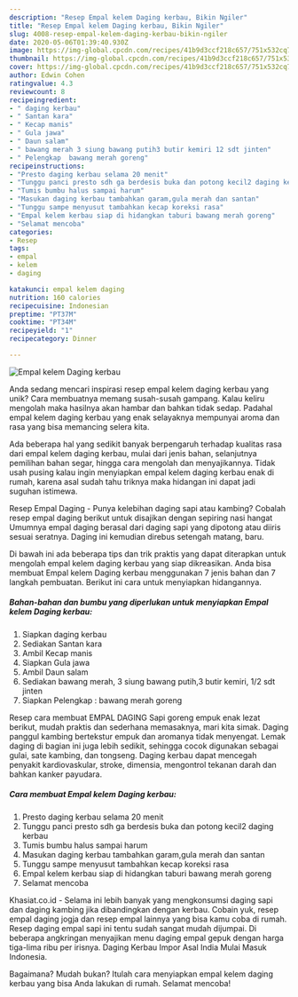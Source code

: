 ```yaml
---
description: "Resep Empal kelem Daging kerbau, Bikin Ngiler"
title: "Resep Empal kelem Daging kerbau, Bikin Ngiler"
slug: 4008-resep-empal-kelem-daging-kerbau-bikin-ngiler
date: 2020-05-06T01:39:40.930Z
image: https://img-global.cpcdn.com/recipes/41b9d3ccf218c657/751x532cq70/empal-kelem-daging-kerbau-foto-resep-utama.jpg
thumbnail: https://img-global.cpcdn.com/recipes/41b9d3ccf218c657/751x532cq70/empal-kelem-daging-kerbau-foto-resep-utama.jpg
cover: https://img-global.cpcdn.com/recipes/41b9d3ccf218c657/751x532cq70/empal-kelem-daging-kerbau-foto-resep-utama.jpg
author: Edwin Cohen
ratingvalue: 4.3
reviewcount: 8
recipeingredient:
- " daging kerbau"
- " Santan kara"
- " Kecap manis"
- " Gula jawa"
- " Daun salam"
- " bawang merah 3 siung bawang putih3 butir kemiri 12 sdt jinten"
- " Pelengkap  bawang merah goreng"
recipeinstructions:
- "Presto daging kerbau selama 20 menit"
- "Tunggu panci presto sdh ga berdesis buka dan potong kecil2 daging kerbau"
- "Tumis bumbu halus sampai harum"
- "Masukan daging kerbau tambahkan garam,gula merah dan santan"
- "Tunggu sampe menyusut tambahkan kecap koreksi rasa"
- "Empal kelem kerbau siap di hidangkan taburi bawang merah goreng"
- "Selamat mencoba"
categories:
- Resep
tags:
- empal
- kelem
- daging

katakunci: empal kelem daging 
nutrition: 160 calories
recipecuisine: Indonesian
preptime: "PT37M"
cooktime: "PT34M"
recipeyield: "1"
recipecategory: Dinner

---
```



![Empal kelem Daging kerbau](https://img-global.cpcdn.com/recipes/41b9d3ccf218c657/751x532cq70/empal-kelem-daging-kerbau-foto-resep-utama.jpg)

Anda sedang mencari inspirasi resep empal kelem daging kerbau yang unik? Cara membuatnya memang susah-susah gampang. Kalau keliru mengolah maka hasilnya akan hambar dan bahkan tidak sedap. Padahal empal kelem daging kerbau yang enak selayaknya mempunyai aroma dan rasa yang bisa memancing selera kita.

Ada beberapa hal yang sedikit banyak berpengaruh terhadap kualitas rasa dari empal kelem daging kerbau, mulai dari jenis bahan, selanjutnya pemilihan bahan segar, hingga cara mengolah dan menyajikannya. Tidak usah pusing kalau ingin menyiapkan empal kelem daging kerbau enak di rumah, karena asal sudah tahu triknya maka hidangan ini dapat jadi suguhan istimewa.

Resep Empal Daging - Punya kelebihan daging sapi atau kambing? Cobalah resep empal daging berikut untuk disajikan dengan sepiring nasi hangat Umumnya empal daging berasal dari daging sapi yang dipotong atau diiris sesuai seratnya. Daging ini kemudian direbus setengah matang, baru.


Di bawah ini ada beberapa tips dan trik praktis yang dapat diterapkan untuk mengolah empal kelem daging kerbau yang siap dikreasikan. Anda bisa membuat Empal kelem Daging kerbau menggunakan 7 jenis bahan dan 7 langkah pembuatan. Berikut ini cara untuk menyiapkan hidangannya.

<!--inarticleads1-->

##### Bahan-bahan dan bumbu yang diperlukan untuk menyiapkan Empal kelem Daging kerbau:

1. Siapkan  daging kerbau
1. Sediakan  Santan kara
1. Ambil  Kecap manis
1. Siapkan  Gula jawa
1. Ambil  Daun salam
1. Sediakan  bawang merah, 3 siung bawang putih,3 butir kemiri, 1/2 sdt jinten
1. Siapkan  Pelengkap : bawang merah goreng


Resep cara membuat EMPAL DAGING Sapi goreng empuk enak lezat berikut, mudah praktis dan sederhana memasaknya, mari kita simak. Daging panggul kambing bertekstur empuk dan aromanya tidak menyengat. Lemak daging di bagian ini juga lebih sedikit, sehingga cocok digunakan sebagai gulai, sate kambing, dan tongseng. Daging kerbau dapat mencegah penyakit kardiovaskular, stroke, dimensia, mengontrol tekanan darah dan bahkan kanker payudara. 

<!--inarticleads2-->

##### Cara membuat Empal kelem Daging kerbau:

1. Presto daging kerbau selama 20 menit
1. Tunggu panci presto sdh ga berdesis buka dan potong kecil2 daging kerbau
1. Tumis bumbu halus sampai harum
1. Masukan daging kerbau tambahkan garam,gula merah dan santan
1. Tunggu sampe menyusut tambahkan kecap koreksi rasa
1. Empal kelem kerbau siap di hidangkan taburi bawang merah goreng
1. Selamat mencoba


Khasiat.co.id - Selama ini lebih banyak yang mengkonsumsi daging sapi dan daging kambing jika dibandingkan dengan kerbau. Cobain yuk, resep empal daging jogja dan resep empal lainnya yang bisa kamu coba di rumah. Resep daging empal sapi ini tentu sudah sangat mudah dijumpai. Di beberapa angkringan menyajikan menu daging empal gepuk dengan harga tiga-lima ribu per irisnya. Daging Kerbau Impor Asal India Mulai Masuk Indonesia. 

Bagaimana? Mudah bukan? Itulah cara menyiapkan empal kelem daging kerbau yang bisa Anda lakukan di rumah. Selamat mencoba!
